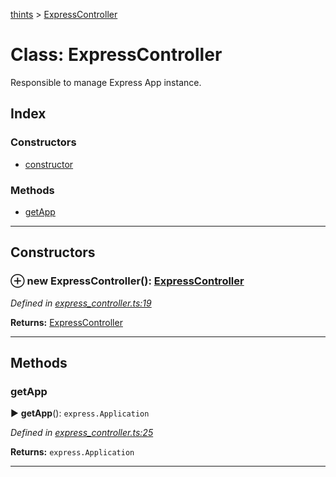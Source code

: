 [thints](../README.md) > [ExpressController](../classes/expresscontroller.md)



# Class: ExpressController


Responsible to manage Express App instance.

## Index

### Constructors

* [constructor](expresscontroller.md#constructor)


### Methods

* [getApp](expresscontroller.md#getapp)



---
## Constructors
<a id="constructor"></a>


### ⊕ **new ExpressController**(): [ExpressController](expresscontroller.md)



*Defined in [express_controller.ts:19](https://github.com/digitalinfluencers/ThinTS/blob/f3585a7/src/express_controller.ts#L19)*





**Returns:** [ExpressController](expresscontroller.md)

---



## Methods
<a id="getapp"></a>

###  getApp

► **getApp**(): `express.Application`




*Defined in [express_controller.ts:25](https://github.com/digitalinfluencers/ThinTS/blob/f3585a7/src/express_controller.ts#L25)*





**Returns:** `express.Application`





___


